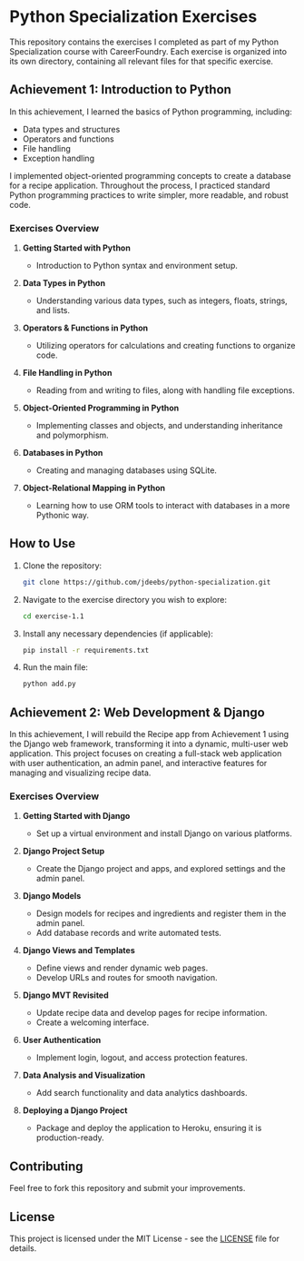 # Python Specialization Exercises

This repository contains the exercises I completed as part of my Python Specialization course with CareerFoundry. Each exercise is organized into its own directory, containing all relevant files for that specific exercise.

## Achievement 1: Introduction to Python

In this achievement, I learned the basics of Python programming, including:

- Data types and structures
- Operators and functions
- File handling
- Exception handling

I implemented object-oriented programming concepts to create a database for a recipe application. Throughout the process, I practiced standard Python programming practices to write simpler, more readable, and robust code.

### Exercises Overview

1. **Getting Started with Python**
   - Introduction to Python syntax and environment setup.
   
2. **Data Types in Python**
   - Understanding various data types, such as integers, floats, strings, and lists.
   
3. **Operators & Functions in Python**
   - Utilizing operators for calculations and creating functions to organize code.
   
4. **File Handling in Python**
   - Reading from and writing to files, along with handling file exceptions.
   
5. **Object-Oriented Programming in Python**
   - Implementing classes and objects, and understanding inheritance and polymorphism.
   
6. **Databases in Python**
   - Creating and managing databases using SQLite.
   
7. **Object-Relational Mapping in Python**
   - Learning how to use ORM tools to interact with databases in a more Pythonic way.

## How to Use

1. Clone the repository:
   ```bash
   git clone https://github.com/jdeebs/python-specialization.git
   ```

2. Navigate to the exercise directory you wish to explore:
   ```bash
   cd exercise-1.1
   ```

3. Install any necessary dependencies (if applicable):
   ```bash
   pip install -r requirements.txt
   ```

4. Run the main file:
   ```bash
   python add.py
   ```

## Achievement 2: Web Development & Django

In this achievement, I will rebuild the Recipe app from Achievement 1 using the Django web framework, transforming it into a dynamic, multi-user web application. This project focuses on creating a full-stack web application with user authentication, an admin panel, and interactive features for managing and visualizing recipe data.

### Exercises Overview

1. **Getting Started with Django**  
   - Set up a virtual environment and install Django on various platforms.  

2. **Django Project Setup**  
   - Create the Django project and apps, and explored settings and the admin panel.  

3. **Django Models**  
   - Design models for recipes and ingredients and register them in the admin panel.  
   - Add database records and write automated tests.

4. **Django Views and Templates**  
   - Define views and render dynamic web pages.  
   - Develop URLs and routes for smooth navigation.

5. **Django MVT Revisited**  
   - Update recipe data and develop pages for recipe information.  
   - Create a welcoming interface.

6. **User Authentication**  
   - Implement login, logout, and access protection features.

7. **Data Analysis and Visualization**  
   - Add search functionality and data analytics dashboards.

8. **Deploying a Django Project**  
   - Package and deploy the application to Heroku, ensuring it is production-ready.

## Contributing

Feel free to fork this repository and submit your improvements. 

## License

This project is licensed under the MIT License - see the [LICENSE](LICENSE) file for details.